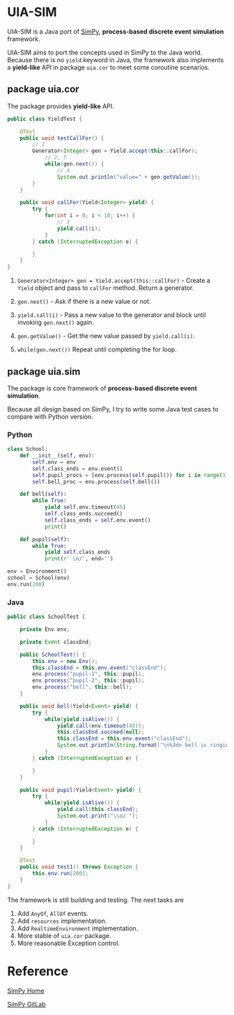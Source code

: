 UIA-SIM
===

UIA-SIM is a Java port of [SimPy](https://simpy.readthedocs.io/en/latest/), __process-based discrete event simulation__ framework.

UIA-SIM aims to port the concepts used in SimPy to the Java world. Because there is no `yield` keyword in Java, the framework also implements a __yield-like__ API in package `uia.cor` to meet some coroutine scenarios.


## package uia.cor
The package provides __yield-like__ API.
```java
public class YieldTest {

    @Test
    public void testCallFor() {
        // 1
        Generator<Integer> gen = Yield.accept(this::callFor); 
            // 2, 5
            while(gen.next()) {
                // 4
                System.out.println("value=" + gen.getValue());
        }
    }

    public void callFor(Yield<Integer> yield) {
        try {
            for(int i = 0; i < 10; i++) {
                // 3
                yield.call(i);
            }
        } catch (InterruptedException e) {

        }
    }
}
```

1. `Generator<Integer> gen = Yield.accept(this::callFor)` - Create a `Yield` object and pass to `callFor` method. Return a generator.

2. `gen.next()` - Ask if there is a new value or not.

2. `yield.call(i)` - Pass a new value to the generator and block until invoking `gen.next()` again.
3. `gen.getValue()` - Get the new value passed by `yield.call(i)`.
5. `while(gen.next())` Repeat until completing the for loop.
 

## package uia.sim
The package is core framework of __process-based discrete event simulation__.

Because all design based on SimPy, I try to write some Java test cases to compare with Python version.

### Python

``` Python
class School:
    def __init__(self, env):
        self.env = env
        self.class_ends = env.event()
        self.pupil_procs = [env.process(self.pupil()) for i in range(3)]
        self.bell_proc = env.process(self.bell())

    def bell(self):
        while True:
            yield self.env.timeout(45)
            self.class_ends.succeed()
            self.class_ends = self.env.event()
            print()

    def pupil(self):
        while True:
            yield self.class_ends
            print(r' \o/', end='')

env = Environment()
school = School(env)
env.run(200)
```

### Java
``` Java
public class SchoolTest {

    private Env env;

    private Event classEnd;

    public SchoolTest() {
        this.env = new Env();
        this.classEnd = this.env.event("classEnd");
        env.process("pupil-1", this::pupil);
        env.process("pupil-2", this::pupil);
        env.process("bell", this::bell);
    }

    public void bell(Yield<Event> yield) {
        try {
            while(yield.isAlive()) {
                yield.call(env.timeout(45));
                this.classEnd.succeed(null);
                this.classEnd = this.env.event("classEnd");
                System.out.println(String.format("\n%3d> bell is ringing...", this.env.getNow()));
            }
        } catch (InterruptedException e) {

        }
    }

    public void pupil(Yield<Event> yield) {
        try {
            while(yield.isAlive()) {
                yield.call(this.classEnd);
                System.out.print("\\o/ ");
            }
        } catch (InterruptedException e) {

        }
    }

    @Test
    public void test1() throws Exception {
        this.env.run(200);
    }
}
```

The framework is still building and testing. The next tasks are

1. Add `AnyOf`, `AllOf` events.
2. Add `resources` implementation.
3. Add `RealtimeEnvironment` implementation. 
4. More stable of `uia.cor` package.
5. More reasonable Exception control.


# Reference

[SimPy Home](https://simpy.readthedocs.io/en/latest/)

[SimPy GitLab](https://gitlab.com/team-simpy/simpy)

